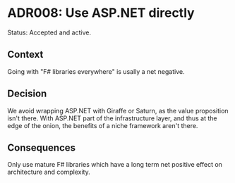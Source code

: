 # ADR008: Use ASP.NET directly

Status: Accepted and active.

## Context

Going with "F# libraries everywhere" is usally a net negative.

## Decision

We avoid wrapping ASP.NET with Giraffe or Saturn, as the value proposition isn't
there. With ASP.NET part of the infrastructure layer, and thus at the edge of
the onion, the benefits of a niche framework aren't there.

## Consequences

Only use mature F# libraries which have a long term net positive effect on
architecture and complexity.
